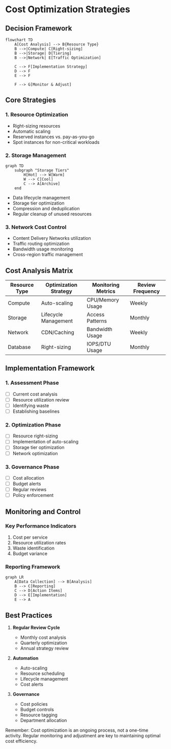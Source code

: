 # Cost Optimization Strategies

## Decision Framework

```mermaid
flowchart TD
    A[Cost Analysis] --> B{Resource Type}
    B -->|Compute| C[Right-sizing]
    B -->|Storage| D[Tiering]
    B -->|Network| E[Traffic Optimization]
    
    C --> F[Implementation Strategy]
    D --> F
    E --> F
    
    F --> G[Monitor & Adjust]
```

## Core Strategies

### 1. Resource Optimization
- Right-sizing resources
- Automatic scaling
- Reserved instances vs. pay-as-you-go
- Spot instances for non-critical workloads

### 2. Storage Management
```mermaid
graph TD
    subgraph "Storage Tiers"
        H[Hot] --> W[Warm]
        W --> C[Cool]
        C --> A[Archive]
    end
```

- Data lifecycle management
- Storage tier optimization
- Compression and deduplication
- Regular cleanup of unused resources

### 3. Network Cost Control
- Content Delivery Networks utilization
- Traffic routing optimization
- Bandwidth usage monitoring
- Cross-region traffic management

## Cost Analysis Matrix

| Resource Type | Optimization Strategy | Monitoring Metrics | Review Frequency |
|--------------|----------------------|-------------------|------------------|
| Compute      | Auto-scaling         | CPU/Memory Usage  | Weekly          |
| Storage      | Lifecycle Management | Access Patterns   | Monthly         |
| Network      | CDN/Caching         | Bandwidth Usage   | Weekly          |
| Database     | Right-sizing        | IOPS/DTU Usage    | Monthly         |

## Implementation Framework

### 1. Assessment Phase
- [ ] Current cost analysis
- [ ] Resource utilization review
- [ ] Identifying waste
- [ ] Establishing baselines

### 2. Optimization Phase
- [ ] Resource right-sizing
- [ ] Implementation of auto-scaling
- [ ] Storage tier optimization
- [ ] Network optimization

### 3. Governance Phase
- [ ] Cost allocation
- [ ] Budget alerts
- [ ] Regular reviews
- [ ] Policy enforcement

## Monitoring and Control

### Key Performance Indicators
1. Cost per service
2. Resource utilization rates
3. Waste identification
4. Budget variance

### Reporting Framework
```mermaid
graph LR
    A[Data Collection] --> B[Analysis]
    B --> C[Reporting]
    C --> D[Action Items]
    D --> E[Implementation]
    E --> A
```

## Best Practices

1. **Regular Review Cycle**
   - Monthly cost analysis
   - Quarterly optimization
   - Annual strategy review

2. **Automation**
   - Auto-scaling
   - Resource scheduling
   - Lifecycle management
   - Cost alerts

3. **Governance**
   - Cost policies
   - Budget controls
   - Resource tagging
   - Department allocation

Remember: Cost optimization is an ongoing process, not a one-time activity. Regular monitoring and adjustment are key to maintaining optimal cost efficiency.